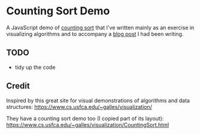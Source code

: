 # Counting Sort Demo

A JavaScript demo of [counting sort](https://en.wikipedia.org/wiki/Counting_sort)
that I've written mainly as an exercise in visualizing algorithms and to accompany a [blog post](https://www.abdnh.net/counting-sort) I had been writing.

## TODO
- tidy up the code

## Credit

Inspired by this great site for visual demonstrations of algorithms and data structures: https://www.cs.usfca.edu/~galles/visualization/

They have a counting sort demo too (I copied part of its layout): https://www.cs.usfca.edu/~galles/visualization/CountingSort.html